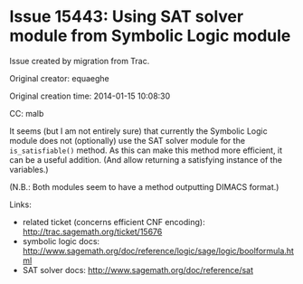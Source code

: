# Issue 15443: Using SAT solver module from Symbolic Logic module

Issue created by migration from Trac.

Original creator: equaeghe

Original creation time: 2014-01-15 10:08:30

CC:  malb

It seems (but I am not entirely sure) that currently the Symbolic Logic module does not (optionally) use the SAT solver module for the `is_satisfiable()` method. As this can make this method more efficient, it can be a useful addition. (And allow returning a satisfying instance of the variables.)

(N.B.: Both modules seem to have a method outputting DIMACS format.)

Links:
* related ticket (concerns efficient CNF encoding): http://trac.sagemath.org/ticket/15676
* symbolic logic docs: http://www.sagemath.org/doc/reference/logic/sage/logic/boolformula.html
* SAT solver docs: http://www.sagemath.org/doc/reference/sat
